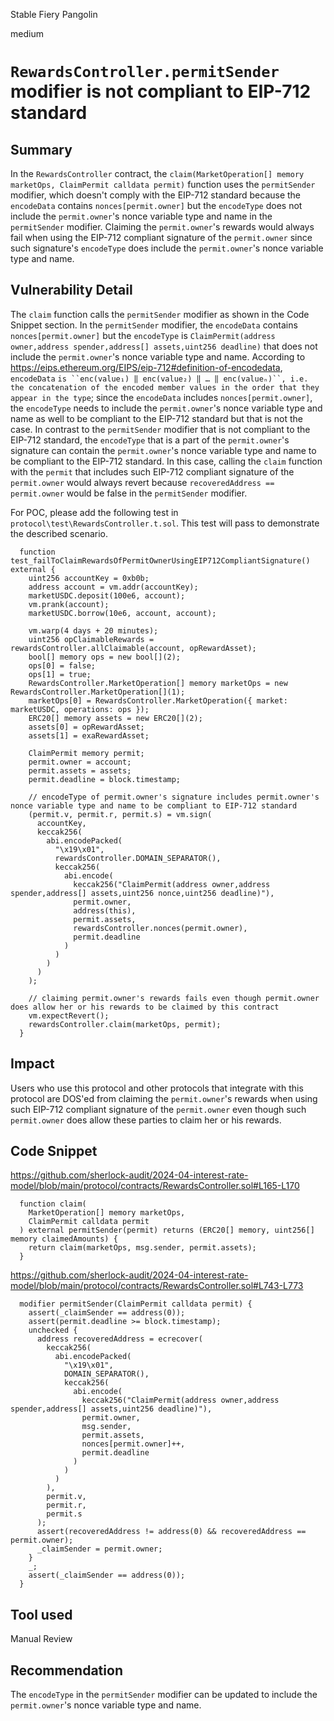 Stable Fiery Pangolin

medium

# `RewardsController.permitSender` modifier is not compliant to EIP-712 standard

## Summary
In the `RewardsController` contract, the `claim(MarketOperation[] memory marketOps, ClaimPermit calldata permit)` function uses the `permitSender` modifier, which doesn't comply with the EIP-712 standard because the `encodeData` contains `nonces[permit.owner]` but the `encodeType` does not include the `permit.owner`'s nonce variable type and name in the `permitSender` modifier. Claiming the `permit.owner`'s rewards would always fail when using the EIP-712 compliant signature of the `permit.owner` since such signature's `encodeType` does include the `permit.owner`'s nonce variable type and name.

## Vulnerability Detail
The `claim` function calls the `permitSender` modifier as shown in the Code Snippet section. In the `permitSender` modifier, the `encodeData` contains `nonces[permit.owner]` but the `encodeType` is `ClaimPermit(address owner,address spender,address[] assets,uint256 deadline)` that does not include the `permit.owner`'s nonce variable type and name. According to https://eips.ethereum.org/EIPS/eip-712#definition-of-encodedata, `encodeData` `is ``enc(value₁) ‖ enc(value₂) ‖ … ‖ enc(valueₙ)``, i.e. the concatenation of the encoded member values in the order that they appear in the type`; since the `encodeData` includes `nonces[permit.owner]`, the `encodeType` needs to include the `permit.owner`'s nonce variable type and name as well to be compliant to the EIP-712 standard but that is not the case. In contrast to the `permitSender` modifier that is not compliant to the EIP-712 standard, the `encodeType` that is a part of the `permit.owner`'s signature can contain the `permit.owner`'s nonce variable type and name to be compliant to the EIP-712 standard. In this case, calling the `claim` function with the `permit` that includes such EIP-712 compliant signature of the `permit.owner` would always revert because `recoveredAddress == permit.owner` would be false in the `permitSender` modifier.

For POC, please add the following test in `protocol\test\RewardsController.t.sol`. This test will pass to demonstrate the described scenario.

```solidity
  function test_failToClaimRewardsOfPermitOwnerUsingEIP712CompliantSignature() external {
    uint256 accountKey = 0xb0b;
    address account = vm.addr(accountKey);
    marketUSDC.deposit(100e6, account);
    vm.prank(account);
    marketUSDC.borrow(10e6, account, account);

    vm.warp(4 days + 20 minutes);
    uint256 opClaimableRewards = rewardsController.allClaimable(account, opRewardAsset);
    bool[] memory ops = new bool[](2);
    ops[0] = false;
    ops[1] = true;
    RewardsController.MarketOperation[] memory marketOps = new RewardsController.MarketOperation[](1);
    marketOps[0] = RewardsController.MarketOperation({ market: marketUSDC, operations: ops });
    ERC20[] memory assets = new ERC20[](2);
    assets[0] = opRewardAsset;
    assets[1] = exaRewardAsset;

    ClaimPermit memory permit;
    permit.owner = account;
    permit.assets = assets;
    permit.deadline = block.timestamp;

    // encodeType of permit.owner's signature includes permit.owner's nonce variable type and name to be compliant to EIP-712 standard
    (permit.v, permit.r, permit.s) = vm.sign(
      accountKey,
      keccak256(
        abi.encodePacked(
          "\x19\x01",
          rewardsController.DOMAIN_SEPARATOR(),
          keccak256(
            abi.encode(
              keccak256("ClaimPermit(address owner,address spender,address[] assets,uint256 nonce,uint256 deadline)"),
              permit.owner,
              address(this),
              permit.assets,
              rewardsController.nonces(permit.owner),
              permit.deadline
            )
          )
        )
      )
    );

    // claiming permit.owner's rewards fails even though permit.owner does allow her or his rewards to be claimed by this contract
    vm.expectRevert();
    rewardsController.claim(marketOps, permit);
  }
```

## Impact
Users who use this protocol and other protocols that integrate with this protocol are DOS'ed from claiming the `permit.owner`'s rewards when using such EIP-712 compliant signature of the `permit.owner` even though such `permit.owner` does allow these parties to claim her or his rewards.

## Code Snippet
https://github.com/sherlock-audit/2024-04-interest-rate-model/blob/main/protocol/contracts/RewardsController.sol#L165-L170
```solidity
  function claim(
    MarketOperation[] memory marketOps,
    ClaimPermit calldata permit
  ) external permitSender(permit) returns (ERC20[] memory, uint256[] memory claimedAmounts) {
    return claim(marketOps, msg.sender, permit.assets);
  }
```

https://github.com/sherlock-audit/2024-04-interest-rate-model/blob/main/protocol/contracts/RewardsController.sol#L743-L773
```solidity
  modifier permitSender(ClaimPermit calldata permit) {
    assert(_claimSender == address(0));
    assert(permit.deadline >= block.timestamp);
    unchecked {
      address recoveredAddress = ecrecover(
        keccak256(
          abi.encodePacked(
            "\x19\x01",
            DOMAIN_SEPARATOR(),
            keccak256(
              abi.encode(
                keccak256("ClaimPermit(address owner,address spender,address[] assets,uint256 deadline)"),
                permit.owner,
                msg.sender,
                permit.assets,
                nonces[permit.owner]++,
                permit.deadline
              )
            )
          )
        ),
        permit.v,
        permit.r,
        permit.s
      );
      assert(recoveredAddress != address(0) && recoveredAddress == permit.owner);
      _claimSender = permit.owner;
    }
    _;
    assert(_claimSender == address(0));
  }
```

## Tool used
Manual Review

## Recommendation
The `encodeType` in the `permitSender` modifier can be updated to include the `permit.owner`'s nonce variable type and name.